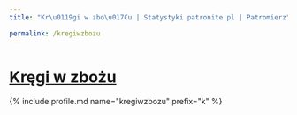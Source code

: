 ```yaml
---
title: "Kr\u0119gi w zbo\u017Cu | Statystyki patronite.pl | Patromierz"

permalink: /kregiwzbozu
---
```


# [Kręgi w zbożu](https://patronite.pl/kregiwzbozu)

{% include profile.md name="kregiwzbozu" prefix="k" %}
